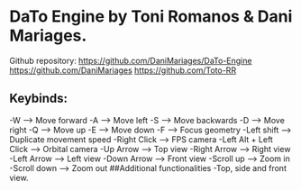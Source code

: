 # DaTo Engine by Toni Romanos & Dani Mariages.
Github repository: https://github.com/DaniMariages/DaTo-Engine
https://github.com/DaniMariages
https://github.com/Toto-RR
## Keybinds:
-W --> Move forward
-A --> Move left
-S --> Move backwards
-D --> Move right
-Q --> Move up
-E --> Move down
-F --> Focus geometry
-Left shift --> Duplicate movement speed
-Right Click --> FPS camera
-Left Alt + Left Click --> Orbital camera
-Up Arrow --> Top view
-Right Arrow --> Right view
-Left Arrow --> Left view
-Down Arrow --> Front view
-Scroll up --> Zoom in
-Scroll down --> Zoom out
##Additional functionalities
-Top, side and front view.